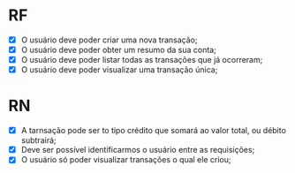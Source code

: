 # RF

- [x] O usuário deve poder criar uma nova transação;
- [x] O usuário deve poder obter um resumo da sua conta;
- [x] O usuário deve poder listar todas as transações que já ocorreram;
- [x] O usuário deve poder visualizar uma transação única;

# RN

- [x] A tarnsação pode ser to tipo crédito que somará ao valor total, ou débito subtrairá;
- [x] Deve ser possível identificarmos o usuário entre as requisições;
- [x] O usuário só poder visualizar transações o qual ele criou;
